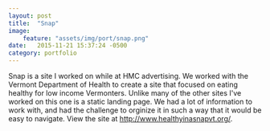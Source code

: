 ```yaml
---
layout: post
title:  "Snap"
image:
    feature: "assets/img/port/snap.png"
date:   2015-11-21 15:37:24 -0500
category: portfolio
---
```


Snap is a site I worked on while at HMC advertising. We worked with the Vermont Department of Health to create a site that focused on eating healthy for low income Vermonters. Unlike many of the other sites I've worked on this one is a static landing page. We had a lot of information to work with, and had the challenge to orginize it in such a way that it would be easy to navigate. View the site at <a href="http://www.healthyinasnapvt.org/" target="_blank">http://www.healthyinasnapvt.org/</a>.
